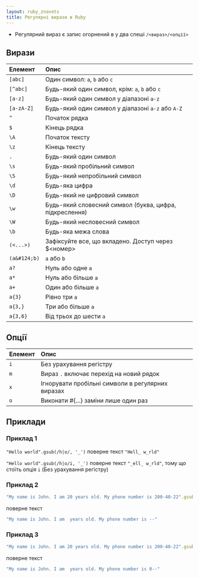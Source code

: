 ```yaml
---
layout: ruby_znavets
title: Регулярні вирази в Ruby 
---
```


* Регулярний вираз є запис огорнений в у два слеші `/<вираз>/<опції>`

## Вирази

| Елемент      | Опис                                                    |
|:-------------|:--------------------------------------------------------|
| `[abc]`      | Один символ: `a`, `b` або `c`                           |
| `[^abc]`     | Будь-який один символ, крім: `a`, `b` або `c`           |
| `[a-z]`      | Будь-який один символ у діапазоні `a-z`                 |
| `[a-zA-Z]`   | Будь-який один символ у діапазоні `a-z` або `A-Z`       |
| `^`          | Початок рядка                                           |
| `$`          | Кінець рядка                                            |
| `\A`         | Початок тексту                                          |
| `\z`         | Кінець тексту                                           |
| `.`          | Будь-який один символ                                   |
| `\s`         | Будь-який пробільний символ                             |
| `\S`         | Будь-який непробільний символ                           |
| `\d`         | Будь-яка цифра                                          |
| `\D`         | Будь-який не цифровий символ                            |
| `\w`         | Будь-який словесний символ (буква, цифра, підкреслення) |
| `\W`         | Будь-який несловесний символ                            |
| `\b`         | Будь-яка межа слова                                     |
| `(<...>)`    | Зафіксуйте все, що вкладено. Доступ через $<номер>      |
| `(a&#124;b)` | `a` або `b`                                             |
| `a?`         | Нуль або одне `a`                                       |
| `a*`         | Нуль або більше `a`                                     |
| `a+`         | Один або більше `a`                                     |
| `a{3}`       | Рівно три `а`                                           |
| `a{3,}`      | Три або більше `a`                                      |
| `a{3,6}`     | Від трьох до шести `а`                                  |

## Опції

| Елемент | Опис                                              |
|:--------|:--------------------------------------------------|
| `i`     | Без урахування регістру                           |
| `m`     | Вираз `.` включає перехід на новий рядок          |
| `x`     | Ігнорувати пробільні символи в регулярних виразах |
| `o`     | Виконати #{...} заміни лише один раз              |

## Приклади

### Приклад 1

`"Hello world".gsub(/h|o/, '_')` поверне текст `"Hell_ w_rld"`

`"Hello world".gsub(/h|o/i, '_')` поверне текст `"_ell_ w_rld"`, тому що стоїть опція `i` (Без урахування регістру)


### Приклад 2

```ruby
"My name is John. I am 20 years old. My phone number is 200-40-22".gsub(/\d/, '')
```

поверне текст

```ruby
"My name is John. I am  years old. My phone number is --"
```

### Приклад 3

```ruby
"My name is John. I am 20 years old. My phone number is 200-40-22".gsub(/\dd/, '')
```

поверне текст

```ruby
"My name is John. I am  years old. My phone number is 0--"
```
